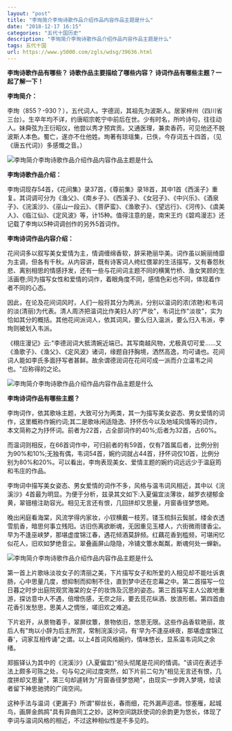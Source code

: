 ```yaml
---
layout: "post"
title: "李珣简介李珣诗歌作品介绍作品内容作品主题是什么"
date: "2018-12-17 16:15"
categories: "五代十国历史"
description: "李珣简介李珣诗歌作品介绍作品内容作品主题是什么"
tags: 五代十国
url: https://www.y5000.com/zgls/wdsg/39636.html
---
```






****李珣诗歌作品有哪些？ **诗歌作品主要描绘了哪些内容？ **诗词作品有哪些主题？一起了解一下！********

 **李珣简介：**

李珣（855？-930？），五代词人。字德润，其祖先为波斯人。居家梓州（四川省三台）。生卒年均不详，约唐昭宗乾宁中前后在世。少有时名，所吟诗句，往往动人。妹舜弦为王衍昭仪，他尝以秀才预宾贡。又通医理，兼卖香药，可见他还不脱波斯人本色。蜀亡，遂亦不仕他姓。珣著有琼瑶集，已佚，今存词五十四首，（见《唐五代词》）多感慨之音。）

![李珣简介李珣诗歌作品介绍作品内容作品主题是什么](https://img.y5000.com/uploads/allimg/190104/cd73ecc563cf679a211b6bba2bb80bae.jpg)

 **李珣诗歌作品介绍：**

李珣词现存54首，《花间集》录37首，《尊前集》录18首，其中1首《西溪子》重复。其词调可分为《渔父》、《南乡子》、《西溪子》、《女冠子》、《中兴乐》、《酒泉子》、《浣溪沙》、《巫山一段云》、《菩萨蛮》、《渔歌子》、《望远行》、《河传》、《虞美人》、《临江仙》、《定风波》等，计15种。值得注意的是，南宋王灼《碧鸡漫志》还记载了李珣以5种词调创作的另外5首词作。

 **李珣诗词作品内容介绍：**

花间词多以叙写美女爱情为主，情调缠绵香软，辞采艳丽华美。词作虽以婉丽绮靡为主调，但各有千秋。从内容讲，既有诗客词人绔红偎翠的生活描写，又有春怨秋悲、离别相思的情感抒发，还有一些与花间词主题不同的横篱竹桥、渔女笑顾的生活画卷;同为描写女性和爱情的词作，着眼角度不同，感情色彩也不同，体现着作者不同的心态。

因此，在论及花间词风时，人们一般将其分为两派，分别以温词的浓(浓艳)和韦词的淡(清丽)为代表。清人周济把温词比作美妇人的"严妆"，韦词比作"淡妆"，实为恰如其分的概括。其他花间派词人，依其词风，要么归入温派，要么归入韦派，李珣则被划入韦派。

《栩庄漫记》云:"李德润词大抵清婉近端已。其写南越风物，尤极真切可爱……又《渔歌子》、《渔父》、《定风波》诸词，缘题自抒胸境，洒然高逸，均可诵也。花间词人能如李氏多面抒写者甚鲜。故余谓德润词在花间可成一派而介立温韦之间也。"应称得的之论。

![李珣简介李珣诗歌作品介绍作品内容作品主题是什么](https://img.y5000.com/uploads/allimg/190104/4a702b364682136c323f649342e2b674.jpg)

 **李珣诗词作品有哪些主题？**

李珣词作，依其歌咏主题，大致可分为两类，其一为描写美女姿态、男女爱情的词作，这里概称作婉约词;其二是歌咏闲适隐逸、抒怀伤今以及地域风情等的词作，本文简称之为抒怀词。前者为22首，占全部词作的40%;后者为32首，占60%。

而温词则相反，在66首词作中，可归前者的有59首，仅有7首属后者，比例分别为90%和10%;无独有偶，韦词54首，婉约词就占44首，抒怀词仅10首，比例分别为80%和20%。可以看出，李珣表现美女、爱情主题的婉约词远远少于温庭筠和韦庄的作品。

李珣词中描写美女姿态、男女爱情的词作不多，风格与温韦词风相近，其中以《浣溪沙》4首最为明显。为便于分析，兹录其文如下:入夏偏宜淡薄妆，越罗衣褪郁金黄，翠钿檀注助容光。相见无言还有恨，几回拼却又思量，月窗香径梦悠飏。  

晚出闲庭看海棠，风流学得内家妆，小钗横戴一枝芳。镂玉梳斜云鬓腻，缕金衣透雪肌香，暗思何事立残阳。访旧伤离欲断魂，无因重见玉楼人，六街微雨镂香尘。早为不逢巫峡梦，那堪虚度锦江春，遇花倾酒莫辞频。红藕花香到槛频，可堪闲忆似花人，旧欢如梦绝音尘。翠叠画屏山隐隐，冷铺文簟水粼粼，断魂何处一蝉新。

![李珣简介李珣诗歌作品介绍作品内容作品主题是什么](https://img.y5000.com/uploads/allimg/190104/43fb34b14c307b78588356be2ef9e1ca.jpg)

第一首上片歌咏淡妆女子的清丽之美，下片描写女子和所爱的人相见却不能吐诉衷肠，心中思量几度，想抑制而抑制不住，直到梦中还在恋幕之中。第二首描写一位日暮之时步出庭院观赏海棠的女子的妆饰及沉思的姿态。第三首描写主人公故地重游，探访意中人不遇，倍增伤感，无奈之际，要去觅花纵酒、放浪形骸。第四首由花香引发愁思，思美人之惆怅，嗟旧欢之难追。

下片宕开，从景物着手，翠屏纹簟，景物依旧，悠思无限。这些作品香软艳丽，故后人有"珣以小辞为后主所赏，常制浣溪沙词，有'早为不逢巫峡夜，那堪虚度锦江春'，词家互相传诵"之谓。以上4首词风格婉约，情味悠长，显系温韦词风之余绪。

郑振铎认为其中的《浣溪沙》(入夏偏宜)"彻头彻尾是花间的情调。"该词在表述手法上颇多可陈之处，句与句之间过度突然，如下片前二句为"相见无言还有恨，几度拼却又思量"，第三句却遽转为"月窗香径梦悠飏"，由现实一步跨入梦境，给读者留下神思驰骋的广阔空间。

这种手法与温词《更漏子》所谓"柳丝长，春雨细，花外漏声迢递。惊塞雁，起城鸟，画屏金鹧鸪"具有异曲同工之妙。这种空间跳跃使词的余韵更为悠长，体现了李词与温词风格的相近，不过这种相似性是不多见的。
